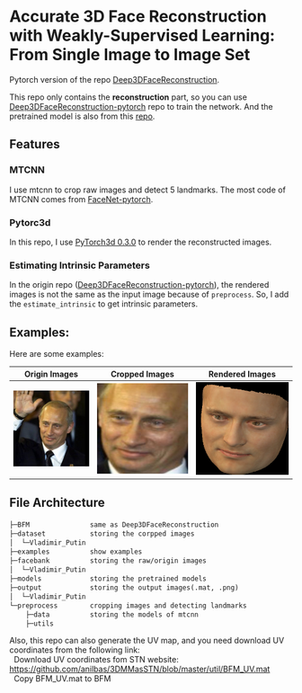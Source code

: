 # Accurate 3D Face Reconstruction with Weakly-Supervised Learning: From Single Image to Image Set

Pytorch version of the repo [Deep3DFaceReconstruction](https://github.com/microsoft/Deep3DFaceReconstruction).

This repo only contains the **reconstruction** part, so you can use [Deep3DFaceReconstruction-pytorch](https://github.com/changhongjian/Deep3DFaceReconstruction-pytorch) repo to train the network. And the pretrained model is also from this [repo](https://github.com/changhongjian/Deep3DFaceReconstruction-pytorch/tree/master/network).

## Features

### MTCNN

I use mtcnn to crop raw images and detect 5 landmarks. The most code of MTCNN comes from [FaceNet-pytorch](https://github.com/timesler/facenet-pytorch).

### Pytorc3d

In this repo, I use [PyTorch3d 0.3.0](https://github.com/facebookresearch/pytorch3d) to render the reconstructed images.

### Estimating Intrinsic Parameters

In the origin repo ([Deep3DFaceReconstruction-pytorch](https://github.com/changhongjian/Deep3DFaceReconstruction-pytorch)), the rendered images is not the same as the input image because of `preprocess`. So, I add the `estimate_intrinsic` to get intrinsic parameters.

## Examples:

Here are some examples:

|Origin Images|Cropped Images|Rendered Images|
|-------------|---|---|
|![Putin](examples/origin.jpg)|![Putin](examples/cropped.jpg)|![putin](examples/rendered.png)|


## File Architecture

```
├─BFM               same as Deep3DFaceReconstruction
├─dataset           storing the corpped images
│  └─Vladimir_Putin
├─examples          show examples
├─facebank          storing the raw/origin images
│  └─Vladimir_Putin
├─models            storing the pretrained models
├─output            storing the output images(.mat, .png)
│  └─Vladimir_Putin
└─preprocess        cropping images and detecting landmarks
    ├─data          storing the models of mtcnn
    ├─utils
```

Also, this repo can also generate the UV map, and you need download UV coordinates from the following link:  
&nbsp;&nbsp;Download UV coordinates fom STN website: https://github.com/anilbas/3DMMasSTN/blob/master/util/BFM_UV.mat  
&nbsp;&nbsp;Copy BFM_UV.mat to BFM

